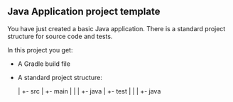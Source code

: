 Java Application project template
------------------------------------

You have just created a basic Java application. There is a standard project
structure for source code and tests.

In this project you get:

* A Gradle build file
* A standard project structure:

    <proj>
      |
      +- src
          |
          +- main
          |     |
          |     +- java
          |
          +- test
          |   |
          |   +- java